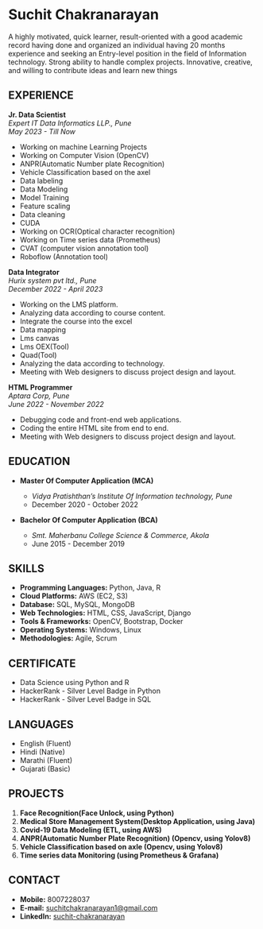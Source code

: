 # Suchit Chakranarayan

A highly motivated, quick learner, result-oriented with a good academic record having done and organized an individual having 20 months experience and seeking an Entry-level position in the field of Information technology. Strong ability to handle complex projects. Innovative, creative, and willing to contribute ideas and learn new things

## EXPERIENCE

**Jr. Data Scientist**  
*Expert IT Data Informatics LLP., Pune*  
*May 2023 - Till Now*
- Working on machine Learning Projects
- Working on Computer Vision (OpenCV)
- ANPR(Automatic Number plate Recognition)
- Vehicle Classification based on the axel
- Data labeling
- Data Modeling
- Model Training
- Feature scaling
- Data cleaning
- CUDA
- Working on OCR(Optical character recognition)
- Working on Time series data (Prometheus)
- CVAT (computer vision annotation tool)
- Roboflow (Annotation tool)

**Data Integrator**  
*Hurix system pvt ltd., Pune*  
*December 2022 - April 2023*
- Working on the LMS platform.
- Analyzing data according to course content.
- Integrate the course into the excel
- Data mapping
- Lms canvas
- Lms OEX(Tool)
- Quad(Tool)
- Analyzing the data according to technology.
- Meeting with Web designers to discuss project design and layout.

**HTML Programmer**  
*Aptara Corp, Pune*  
*June 2022 - November 2022*
- Debugging code and front-end web applications.
- Coding the entire HTML site from end to end.
- Meeting with Web designers to discuss project design and layout.

## EDUCATION

- **Master Of Computer Application (MCA)**
  - *Vidya Pratishthan’s Institute Of Information technology, Pune*
  - December 2020 - October 2022

- **Bachelor Of Computer Application (BCA)**
  - *Smt. Maherbanu College Science & Commerce, Akola*
  - June 2015 - December 2019

## SKILLS

- **Programming Languages:** Python, Java, R
- **Cloud Platforms:** AWS (EC2, S3)
- **Database:** SQL, MySQL, MongoDB
- **Web Technologies:** HTML, CSS, JavaScript, Django
- **Tools & Frameworks:** OpenCV, Bootstrap, Docker
- **Operating Systems:** Windows, Linux
- **Methodologies:** Agile, Scrum

## CERTIFICATE

- Data Science using Python and R
- HackerRank - Silver Level Badge in Python
- HackerRank - Silver Level Badge in SQL

## LANGUAGES

- English (Fluent)
- Hindi (Native)
- Marathi (Fluent)
- Gujarati (Basic)

## PROJECTS

1. **Face Recognition(Face Unlock, using Python)**
2. **Medical Store Management System(Desktop Application, using Java)**
3. **Covid-19 Data Modeling (ETL, using AWS)**
4. **ANPR(Automatic Number Plate Recognition) (Opencv, using Yolov8)**
5. **Vehicle Classification based on axle (Opencv, using Yolov8)**
6. **Time series data Monitoring (using Prometheus & Grafana)**

## CONTACT

- **Mobile:** 8007228037
- **E-mail:** suchitchakranarayan1@gmail.com
- **LinkedIn:** [suchit-chakranarayan](https://www.linkedin.com/in/suchit-chakranarayan/)
